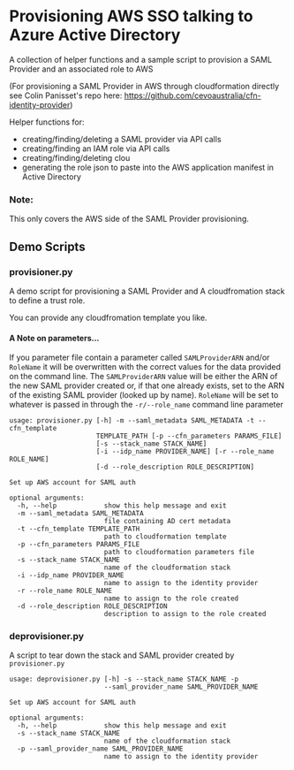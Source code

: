 # Provisioning AWS SSO talking to Azure Active Directory
A collection of helper functions and a sample script to provision a SAML Provider and an associated role to AWS

(For provisioning a SAML Provider in AWS through cloudformation directly see Colin Panisset's repo here: <https://github.com/cevoaustralia/cfn-identity-provider>)

 Helper functions for: 
- creating/finding/deleting a SAML provider via API calls
- creating/finding an IAM role via API calls
- creating/finding/deleting clou
- generating the role json to paste into the AWS application manifest in Active Directory

### Note: 
This only covers the AWS side of the SAML Provider provisioning. 

## Demo Scripts 

### provisioner.py
A demo script for provisioning a SAML Provider and A cloudfromation stack to define a trust role.

You can provide any cloudfromation template you like. 

#### A Note on parameters... 
If you parameter file contain a parameter called `SAMLProviderARN` and/or `RoleName` it will be overwritten with the correct values
for the data provided on the command line. The `SAMLProviderARN` value will be either the ARN of the new SAML provider created or,
if that one already exists, set to the ARN of the existing SAML provider (looked up by name). `RoleName` will be set to whatever is
passed in through the `-r/--role_name` command line parameter 

```
usage: provisioner.py [-h] -m --saml_metadata SAML_METADATA -t --cfn_template
                      TEMPLATE_PATH [-p --cfn_parameters PARAMS_FILE]
                      [-s --stack_name STACK_NAME]
                      [-i --idp_name PROVIDER_NAME] [-r --role_name ROLE_NAME]
                      [-d --role_description ROLE_DESCRIPTION]

Set up AWS account for SAML auth

optional arguments:
  -h, --help            show this help message and exit
  -m --saml_metadata SAML_METADATA
                        file containing AD cert metadata
  -t --cfn_template TEMPLATE_PATH
                        path to cloudformation template
  -p --cfn_parameters PARAMS_FILE
                        path to cloudformation parameters file
  -s --stack_name STACK_NAME
                        name of the cloudformation stack
  -i --idp_name PROVIDER_NAME
                        name to assign to the identity provider
  -r --role_name ROLE_NAME
                        name to assign to the role created
  -d --role_description ROLE_DESCRIPTION
                        description to assign to the role created
```

### deprovisioner.py
A script to tear down the stack and SAML provider created by `provisioner.py`

```
usage: deprovisioner.py [-h] -s --stack_name STACK_NAME -p
                        --saml_provider_name SAML_PROVIDER_NAME

Set up AWS account for SAML auth

optional arguments:
  -h, --help            show this help message and exit
  -s --stack_name STACK_NAME
                        name of the cloudformation stack
  -p --saml_provider_name SAML_PROVIDER_NAME
                        name to assign to the identity provider
```
